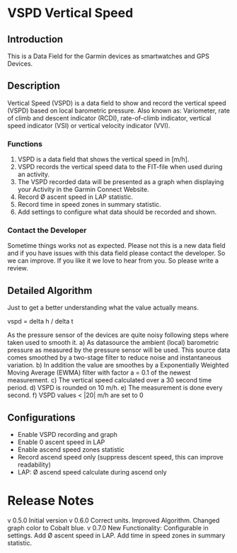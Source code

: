 # VSPD Vertical Speed

## Introduction
This is a Data Field for the Garmin devices as smartwatches and GPS Devices.

## Description

Vertical Speed (VSPD) is a data field to show and record the vertical speed (VSPD) based on local barometric pressure.
Also known as: Variometer, rate of climb and descent indicator (RCDI), rate-of-climb indicator, vertical speed indicator (VSI) or vertical velocity indicator (VVI).

### Functions

1. VSPD is a data field that shows the vertical speed in [m/h]. 
2. VSPD records the vertical speed data to the FIT-file when used during an activity. 
3. The VSPD recorded data will be presented as a graph when displaying your Activity in the Garmin Connect Website.
4. Record Ø ascent speed in LAP statistic.
5. Record time in speed zones in summary statistic.
6. Add settings to configure what data should be recorded and shown. 

### Contact the Developer

Sometime things works not as expected. Please not this is a new data field and if you have issues with this data field please contact the developer. So we can improve.
If you like it we love to hear from you. So please write a review. 


## Detailed Algorithm

Just to get a better understanding what the value actually means.

vspd = delta h / delta t 

As the pressure sensor of the devices are quite noisy following steps where taken used to smooth it.
a) As datasource the ambient (local) barometric pressure as measured by the pressure sensor will be used. This source data comes smoothed by a two-stage filter to reduce noise and instantaneous variation.
b) In addition the value are smoothes  by a Exponentially Weighted Moving Average (EWMA) filter with factor a = 0.1 of the newest measurement.
c) The vertical speed calculated over a 30 second time period.
d) VSPD is rounded on 10 m/h.
e) The measurement is done every second.
f) VSPD values < |20| m/h are set to 0

## Configurations

- Enable VSPD recording and graph
- Enable 0 ascent speed in LAP
- Enable ascend speed zones statistic
- Record ascend speed only (suppress descent speed, this can improve readability)
- LAP: Ø ascend speed calculate during ascend only 


# Release Notes

v 0.5.0 Initial version
v 0.6.0 Correct units. Improved Algorithm. Changed graph color to Cobalt blue.
v 0.7.0 New Functionality: Configurable in settings. Add Ø ascent speed in LAP. Add time in speed zones in summary statistic.